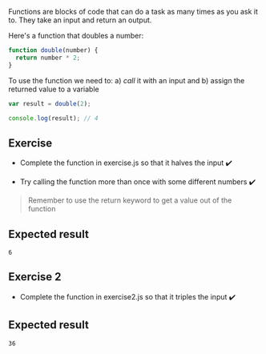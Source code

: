 Functions are blocks of code that can do a task as many times as you ask it to. They take an input and return an output.

Here's a function that doubles a number:

```js
function double(number) {
  return number * 2;
}
```

To use the function we need to:
a) _call_ it with an input and
b) assign the returned value to a variable

```js
var result = double(2);

console.log(result); // 4
```

## Exercise

* Complete the function in exercise.js so that it halves the input ✔️

* Try calling the function more than once with some different numbers ✔️

> Remember to use the return keyword to get a value out of the function

## Expected result

```
6
```

## Exercise 2

* Complete the function in exercise2.js so that it triples the input ✔️

## Expected result

```
36
```
